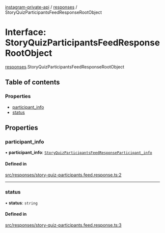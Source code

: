 [instagram-private-api](../../README.md) / [responses](../../modules/responses.md) / StoryQuizParticipantsFeedResponseRootObject

# Interface: StoryQuizParticipantsFeedResponseRootObject

[responses](../../modules/responses.md).StoryQuizParticipantsFeedResponseRootObject

## Table of contents

### Properties

- [participant\_info](StoryQuizParticipantsFeedResponseRootObject.md#participant_info)
- [status](StoryQuizParticipantsFeedResponseRootObject.md#status)

## Properties

### participant\_info

• **participant\_info**: [`StoryQuizParticipantsFeedResponseParticipant_info`](StoryQuizParticipantsFeedResponseParticipant_info.md)

#### Defined in

[src/responses/story-quiz-participants.feed.response.ts:2](https://github.com/Nerixyz/instagram-private-api/blob/b3351b9/src/responses/story-quiz-participants.feed.response.ts#L2)

___

### status

• **status**: `string`

#### Defined in

[src/responses/story-quiz-participants.feed.response.ts:3](https://github.com/Nerixyz/instagram-private-api/blob/b3351b9/src/responses/story-quiz-participants.feed.response.ts#L3)
